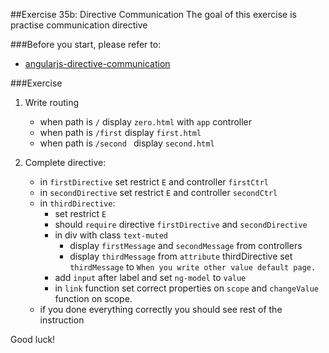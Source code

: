 ##Exercise 35b: Directive Communication
The goal of this exercise is practise communication directive

###Before you start, please refer to:
* [angularjs-directive-communication](https://egghead.io/lessons/angularjs-directive-communication)

###Exercise

1. Write routing
    * when path is ```/``` display ```zero.html``` with ```app``` controller
    * when path is ```/first``` display ```first.html```
    * when path is ```/second ``` display ```second.html```

2. Complete directive:
    * in ```firstDirective``` set restrict ```E``` and controller ```firstCtrl```
    * in ```secondDirective``` set restrict ```E``` and controller ```secondCtrl```
    * in ```thirdDirective```:
        * set restrict ```E```
        * should ```require``` directive ```firstDirective``` and ```secondDirective```
        * in div with class ```text-muted```
            * display ```firstMessage``` and ```secondMessage``` from controllers
            * display ```thirdMessage``` from ```attribute``` thirdDirective set ```thirdMessage``` to ```When you write other value default page.```
        * add ```input``` after label and set ```ng-model``` to ```value```
        * in ```link``` function set correct properties on ```scope``` and ```changeValue``` function on scope.
    * if you done everything correctly you should see rest of the instruction


Good luck!